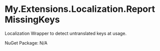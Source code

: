 # My.Extensions.Localization.ReportMissingKeys
Localization Wrapper to detect untranslated keys at usage.

NuGet Package: N/A
